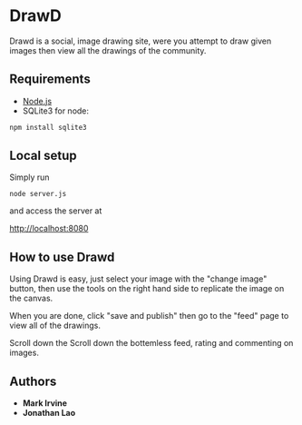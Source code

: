 # DrawD
Drawd is a social, image drawing site, were you attempt to draw given images then view all the drawings of the community.


## Requirements

* [Node.js](http://nodejs.org/)
* SQLite3 for node:
```sh
npm install sqlite3
```

## Local setup

Simply run 
```
node server.js
```
and access the server at

[http://localhost:8080](http://localhost:8080)


## How to use Drawd
Using Drawd is easy, just select your image with the "change image" button, then use the tools on the right hand side to replicate the image on the canvas.

When you are done, click "save and publish" then go to the "feed" page to view all of the drawings.

Scroll down the Scroll down the bottemless feed, rating and commenting on images.

## Authors

* **Mark Irvine** 
* **Jonathan Lao**

